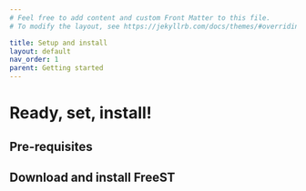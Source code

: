 ```yaml
---
# Feel free to add content and custom Front Matter to this file.
# To modify the layout, see https://jekyllrb.com/docs/themes/#overriding-theme-defaults

title: Setup and install
layout: default
nav_order: 1
parent: Getting started
---
```


# Ready, set, install!

<!-- pre-requisites to install -->
## Pre-requisites


<!-- where to download -->
<!-- how to install -->
## Download and install FreeST


<!-- `freest` basic usage -->
<!-- `freesti` basic usage -->